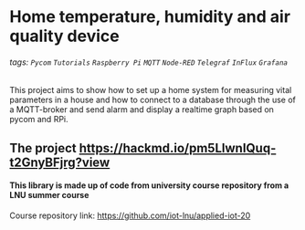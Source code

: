 # **Home temperature, humidity and air quality device**

###### tags: `Pycom` `Tutorials` `Raspberry Pi` `MQTT` `Node-RED` `Telegraf` `InFlux` `Grafana` 

This project aims to show how to set up a home system for measuring vital parameters in a house and how to connect to a database through the use of a MQTT-broker and send alarm and display a realtime graph based on pycom and RPi.

## The project https://hackmd.io/pm5LlwnIQuq-t2GnyBFjrg?view

#### This library is made up of code from university course repository from a LNU summer course
Course repository link: https://github.com/iot-lnu/applied-iot-20

